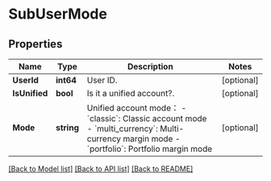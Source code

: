 # SubUserMode

## Properties

Name | Type | Description | Notes
------------ | ------------- | ------------- | -------------
**UserId** | **int64** | User ID. | [optional] 
**IsUnified** | **bool** | Is it a unified account?. | [optional] 
**Mode** | **string** | Unified account mode： - &#x60;classic&#x60;: Classic account mode - &#x60;multi_currency&#x60;: Multi-currency margin mode - &#x60;portfolio&#x60;: Portfolio margin mode | [optional] 

[[Back to Model list]](../README.md#documentation-for-models) [[Back to API list]](../README.md#documentation-for-api-endpoints) [[Back to README]](../README.md)



